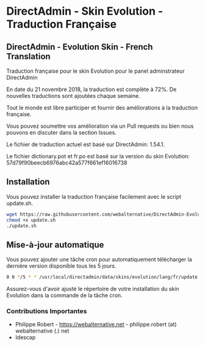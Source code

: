 # DirectAdmin - Skin Evolution - Traduction Française 
## DirectAdmin - Evolution Skin - French Translation
Traduction française pour le skin Evolution pour le panel adminstrateur DirectAdmin

En date du 21 novembre 2018, la traduction est complète à 72%.
De nouvelles traductions sont ajoutées chaque semaine.

Tout le monde est libre participer et fournir des améliorations à la traduction française.

Vous pouvez soumettre vos amélioration via un Pull requests ou bien nous pouvons en discuter dans la section Issues.

Le fichier de traduction actuel est basé sur DirectAdmin: 1.54.1. 

Le fichier dictionary.pot et fr.po est basé sur la version du skin Evolution: 57d79f90beecb6976abc42a577f661ef16016738

## Installation
Vous pouvez installer la traduction française facilement avec le script update.sh.

```bash
wget https://raw.githubusercontent.com/webalternative/DirectAdmin-Evolution-FR/master/update.sh
chmod +x update.sh
./update.sh

```

## Mise-à-jour automatique
Vous pouvez ajouter une tâche cron pour automatiquement télécharger la dernière version disponible tous les 5 jours.

```bash
0 0 */5 * * /usr/local/directadmin/data/skins/evolution/lang/fr/update.sh >> /usr/local/directadmin/data/skins/evolution/lang/fr/update_logs.txt
```
Assurez-vous d'avoir ajusté le répertoire de votre installation du skin Evolution dans la commande de la tâche cron.


### Contributions Importantes
- Philippe Robert - https://webalternative.net - philippe.robert (at) webalternative (.) net
- Idescap 
